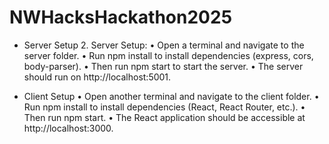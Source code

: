 # NWHacksHackathon2025

- Server Setup
	2.	Server Setup:
	•	Open a terminal and navigate to the server folder.
	•	Run npm install to install dependencies (express, cors, body-parser).
	•	Then run npm start to start the server.
	•	The server should run on http://localhost:5001.

- Client Setup
	•	Open another terminal and navigate to the client folder.
	•	Run npm install to install dependencies (React, React Router, etc.).
	•	Then run npm start.
	•	The React application should be accessible at http://localhost:3000.
